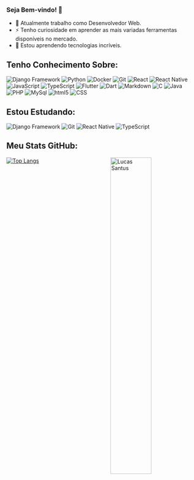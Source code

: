 ### Seja Bem-vindo! :tada:
 
- 🔭 Atualmente trabalho como Desenvolvedor Web.
- ⚡ Tenho curiosidade em aprender as mais variadas ferramentas disponíveis no mercado.
- 🌱 Estou aprendendo tecnologias incríveis. 

<!-- 
## Sobre
[![Github Badge](https://img.shields.io/badge/-Github-000?style=flat-square&logo=Github&logoColor=white&link=link_do_seu_perfil_no_github)](link_do_seu_perfil_no_github)
[![Linkedin Badge](https://img.shields.io/badge/-LinkedIn-blue?style=flat-square&logo=Linkedin&logoColor=white&link=link_do_seu_perfil_no_linkedin)](link_do_seu_perfil_no_linkedin)
[![Whatsapp Badge](https://img.shields.io/badge/-Whatsapp-4CA143?style=flat-square&labelColor=4CA143&logo=whatsapp&logoColor=white&link=https://api.whatsapp.com/send?phone=seu_telefone_55+DDD+número_de_telefone&text=Hello!)](https://api.whatsapp.com/send?phone=seu_telefone_55+DDD+número_de_telefone&text=Hello!)
 -->
 
## Tenho Conhecimento Sobre:

<p>
 <img alt="Django Framework" src="https://img.shields.io/badge/Django-092E20?style=flat-square&logo=Django&logoColor=white" />
 <img alt="Python" src="https://img.shields.io/badge/Python-3776AB?style=flat-square&logo=Python&logoColor=white" />
 <img alt="Docker" src="https://img.shields.io/badge/Docker-2496ED?style=flat-square&logo=Docker&logoColor=white" />
 <img alt="Git" src="https://img.shields.io/badge/Git-F05032?style=flat-square&logo=Git&logoColor=white" />
 <img alt="React" src="https://img.shields.io/badge/React-61DAFB?style=flat-square&logo=React&logoColor=white" />
 <img alt="React Native" src="https://img.shields.io/badge/React Native-61DAFB?style=flat-square&logo=React&logoColor=white" />
 <img alt="JavaScript" src="https://img.shields.io/badge/JavaScript-F7DF1E?style=flat-square&logo=JavaScript&logoColor=white" />
 <img alt="TypeScript" src="https://img.shields.io/badge/TypeScript-3178C6?style=flat-square&logo=TypeScript&logoColor=white" />
 <img alt="Flutter" src="https://img.shields.io/badge/Flutter-02569B?style=flat-square&logo=Flutter&logoColor=white" />
 <img alt="Dart" src="https://img.shields.io/badge/Dart-0175C2?style=flat-square&logo=Dart&logoColor=white" />
 <img alt="Markdown" src="https://img.shields.io/badge/Markdown-000000?style=flat-square&logo=Markdown&logoColor=white" />
 <img alt="C" src="https://img.shields.io/badge/C-A8B9CC?style=flat-square&logo=C&logoColor=white" />
 <img alt="Java" src="https://img.shields.io/badge/Java-007396?style=flat-square&logo=Java&logoColor=white" />
 <img alt="PHP" src="https://img.shields.io/badge/PHP-777BB4?style=flat-square&logo=PHP&logoColor=white" />
 <img alt="MySql" src="https://img.shields.io/badge/MySql-4479A1?style=flat-square&logo=MySql&logoColor=white" />
 <img alt="html5" src="https://img.shields.io/badge/HTML5-E34F26?style=flat-square&logo=html5&logoColor=white" />
 <img alt="CSS" src="https://img.shields.io/badge/CSS-1572B6?style=flat-square&logo=css3&logoColor=white" />
</p>

## Estou Estudando:

<p>
 <img alt="Django Framework" src="https://img.shields.io/badge/Django-092E20?style=flat-square&logo=Django&logoColor=white" />
 <img alt="Git" src="https://img.shields.io/badge/Git-F05032?style=flat-square&logo=Git&logoColor=white" />
 <img alt="React Native" src="https://img.shields.io/badge/React Native-61DAFB?style=flat-square&logo=React&logoColor=white" />
 <img alt="TypeScript" src="https://img.shields.io/badge/TypeScript-3178C6?style=flat-square&logo=TypeScript&logoColor=white" />
</p>

## Meu Stats GitHub:

<img src="https://github-readme-stats.vercel.app/api?username=LucasSantus&show_icons=true&theme=gotham&border_color=2e4058" alt="Lucas Santus" width="46%" align="right"/>

[![Top Langs](https://github-readme-stats.vercel.app/api/top-langs/?username=LucasSantus&show_icons=true&theme=gotham&layout=compact)](https://github.com/LucasSantus)
